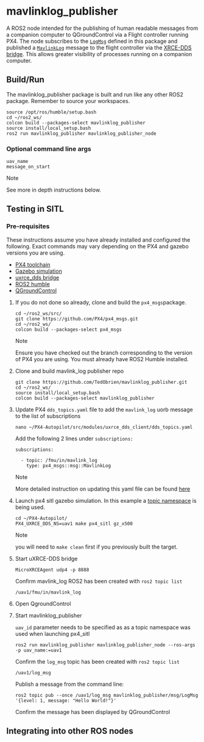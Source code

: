 # mavlinklog_publisher

A ROS2 node intended for the publishing of human readable messages from a companion computer to QGroundControl via a Flight controller running PX4. The node subscribes to the [`LogMsg`](https://github.com/TedObrien/mavlinklog_publisher/blob/main/msg/LogMsg.msg) defined in this package and published a [`MavlinkLog`](https://github.com/PX4/px4_msgs/blob/main/msg/MavlinkLog.msg) message to the flight controller via the [XRCE-DDS bridge](https://docs.px4.io/main/en/middleware/uxrce_dds.html). This allows greater visibility of processes running on a companion computer.

## Build/Run

The mavlinklog_publisher package is built and run like any other ROS2 package. Remember to source your workspaces.
```
source /opt/ros/humble/setup.bash
cd ~/ros2_ws/
colcon build --packages-select mavlinklog_publisher
source install/local_setup.bash
ros2 run mavlinklog_publisher mavlinklog_publisher_node
```
### Optional command line args
```
uav_name 
message_on_start
```

> [!NOTE]
>See more in depth instructions below.

## Testing in SITL

### Pre-requisites
These instructions assume you have already installed and configured the following. Exact commands may vary depending on the PX4 and gazebo versions you are using.

- [PX4 toolchain](https://docs.px4.io/main/en/dev_setup/dev_env.html)
- [Gazebo simulation](https://docs.px4.io/main/en/sim_gazebo_gz/)
- [uxrce_dds bridge](https://docs.px4.io/main/en/middleware/uxrce_dds.html)
- [ROS2 humble](https://docs.ros.org/en/humble/Installation.html)
- [QGroundControl](https://qgroundcontrol.com/downloads/)

1. If you do not done so already, clone and build the `px4_msgs`package.

      ```
      cd ~/ros2_ws/src/
      git clone https://github.com/PX4/px4_msgs.git
      cd ~/ros2_ws/
      colcon build --packages-select px4_msgs
      ```
      > [!NOTE]
      > Ensure you have checked out the branch corresponding to the version of PX4 you are using. You must already have ROS2 Humble installed.

2. Clone and build  mavlink_log publisher repo
      ```
      git clone https://github.com/TedObrien/mavlinklog_publisher.git
      cd ~/ros2_ws/
      source install/local_setup.bash 
      colcon build --packages-select mavlinklog_publisher
      ```


3. Update PX4 `dds_topics.yaml` file  to add the `mavlink_log` uorb message to the list of subscriptions

    ```
    nano ~/PX4-Autopilot/src/modules/uxrce_dds_client/dds_topics.yaml
    ```
    Add the following 2 lines under `subscriptions:`
    ```
    subscriptions:

      - topic: /fmu/in/mavlink_log
        type: px4_msgs::msg::MavlinkLog

    ```
     > [!NOTE]
    > More detailed instruction on updating this yaml file can be found [here](https://docs.px4.io/main/en/middleware/uxrce_dds.html#dds-topics-yaml)


4. Launch px4 sitl gazebo simulation. In this example a [topic namespace](https://docs.px4.io/main/en/middleware/uxrce_dds.html#customizing-the-topic-namespace) is being used.

    ```
    cd ~/PX4-Autopilot/
    PX4_UXRCE_DDS_NS=uav1 make px4_sitl gz_x500 
    ```
    >[!NOTE]
    > you will need to `make clean` first if you previously built the target.

5. Start uXRCE-DDS bridge

    ```
    MicroXRCEAgent udp4 -p 8888
    ```
    Confirm mavlink_log ROS2 has been created with `ros2 topic list`

    ```
    /uav1/fmu/in/mavlink_log
    ```

6. Open QgroundControl

7. Start mavlinklog_publisher

    `uav_id` parameter needs to be specified as as a topic namespace was used when launching px4_sitl

    ```
    ros2 run mavlinklog_publisher mavlinklog_publisher_node --ros-args -p uav_name:=uav1

    ```
    Confirm the `log_msg` topic has been created with `ros2 topic list`

    ```
    /uav1/log_msg
    ```

    Publish a  message from the command line:
    ```
    ros2 topic pub --once /uav1/log_msg mavlinklog_publisher/msg/LogMsg '{level: 1, message: "Hello World!"}'
    ```
    Confirm the message has been displayed by QGroundControl

## Integrating into other ROS nodes